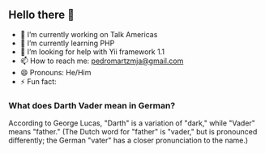 ## Hello there 👋

- 🔭 I’m currently working on Talk Americas
- 🌱 I’m currently learning PHP
- 🤔 I’m looking for help with Yii framework 1.1
- 📫 How to reach me: pedromartzmja@gmail.com
- 😄 Pronouns: He/Him
- ⚡ Fun fact:
### What does Darth Vader mean in German?  
According to George Lucas, "Darth" is a variation of "dark," while "Vader" means "father." (The Dutch word for "father" is "vader," but is pronounced differently; the German "vater" has a closer pronunciation to the name.)
